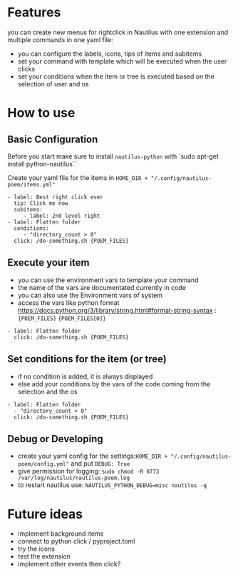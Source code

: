 # Features
you can create new menus for rightclick in Nautilus with one extension and multiple commands in one yaml file:

- you can configure the labels, icons, tips of items and subitems
- set your command with template which will be executed when the user clicks
- set your conditions when the item or tree is executed based on the selection of user and os

# How to use

## Basic Configuration

Before you start make sure to install `nautilus-python` with `sudo apt-get install python-nautilus``


Create your yaml file for the items in `HOME_DIR + "/.config/nautilus-poem/items.yml"`

```
- label: Best right click ever
  tip: Click me now
  subitems:
     - label: 2nd level right
- label: Flatten folder
  conditions:
     - "directory_count > 0"
  click: /do-something.sh {POEM_FILES}
```

## Execute your item

- you can use the environment vars to template your command
- the name of the vars are documentated currently in code
- you can also use the Environment vars of system
- access the vars like python format https://docs.python.org/3/library/string.html#format-string-syntax : `{POEM_FILES}` `{POEM_FILES[0]}`

```
- label: Flatten folder
  click: /do-something.sh {POEM_FILES}
```


## Set conditions for the item (or tree)

- if no condition is added, it is always displayed
- else add your conditions by the vars of the code coming from the selection and the os

```
- label: Flatten folder
  - "directory_count > 0"
  click: /do-something.sh {POEM_FILES}
```


## Debug or Developing

- create your yaml config for the settings:`HOME_DIR + "/.config/nautilus-poem/config.yml"` and put `DEBUG: True`
- give permission for logging: `sudo chmod -R 0773 /var/log/nautilus/nautilus-poem.log`
- to restart nautilus use: `NAUTILUS_PYTHON_DEBUG=misc nautilus -q`

# Future ideas

- implement background items
- connect to python click / pyproject.toml
- try the icons
- test the extension
- implement other events then click?